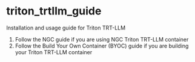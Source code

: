 # triton_trtllm_guide
Installation and usage guide for Triton TRT-LLM

1. Follow the NGC guide if you are using NGC Triton TRT-LLM container
2. Follow the Build Your Own Container (BYOC) guide if you are building your Triton TRT-LLM container
